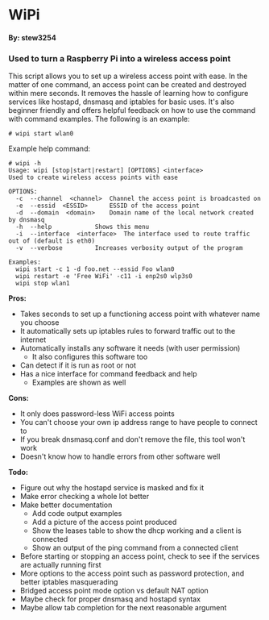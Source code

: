# WiPi
#### By: stew3254

### Used to turn a Raspberry Pi into a wireless access point

This script allows you to set up a wireless access point with ease. In the matter of one command, an access point can be created and destroyed within mere seconds. It removes the hassle of learning how to configure services like hostapd, dnsmasq and iptables for basic uses. It's also beginner friendly and offers helpful feedback on how to use the command with command examples. The following is an example:

```
# wipi start wlan0
```

Example help command:

```
# wipi -h
Usage: wipi [stop|start|restart] [OPTIONS] <interface>
Used to create wireless access points with ease

OPTIONS:
  -c  --channel  <channel>	Channel the access point is broadcasted on
  -e  --essid  <ESSID>		ESSID of the access point
  -d  --domain  <domain>	Domain name of the local network created by dnsmasq
  -h  --help			Shows this menu
  -i  --interface  <interface>	The interface used to route traffic out of (default is eth0)
  -v  --verbose			Increases verbosity output of the program

Examples:
  wipi start -c 1 -d foo.net --essid Foo wlan0
  wipi restart -e 'Free WiFi' -c11 -i enp2s0 wlp3s0
  wipi stop wlan1
```

**Pros:**
* Takes seconds to set up a functioning access point with whatever name you choose
* It automatically sets up iptables rules to forward traffic out to the internet
* Automatically installs any software it needs (with user permission)
  * It also configures this software too
* Can detect if it is run as root or not
* Has a nice interface for command feedback and help
  * Examples are shown as well

**Cons:**
* It only does password-less WiFi access points
* You can't choose your own ip address range to have people to connect to
* If you break dnsmasq.conf and don't remove the file, this tool won't work
* Doesn't know how to handle errors from other software well

**Todo:**
* Figure out why the hostapd service is masked and fix it
* Make error checking a whole lot better
* Make better documentation
  * Add code output examples
  * Add a picture of the access point produced
  * Show the leases table to show the dhcp working and a client is connected
  * Show an output of the ping command from a connected client
* Before starting or stopping an access point, check to see if the services are actually running first
* More options to the access point such as password protection, and better iptables masquerading
* Bridged access point mode option vs default NAT option
* Maybe check for proper dnsmasq and hostapd syntax
* Maybe allow tab completion for the next reasonable argument

